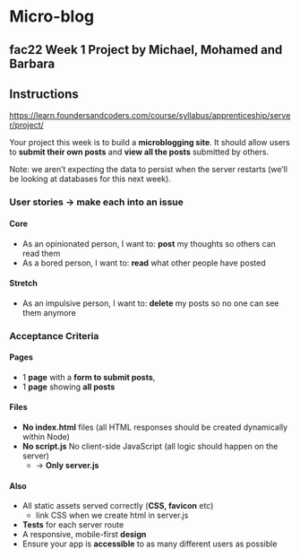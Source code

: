 # Micro-blog
## fac22 Week 1 Project by Michael, Mohamed and Barbara

## Instructions
<https://learn.foundersandcoders.com/course/syllabus/apprenticeship/server/project/>

Your project this week is to build a **microblogging site**. It should allow users to **submit their own posts** and **view all the posts** submitted by others.

Note: we aren’t expecting the data to persist when the server restarts (we’ll be looking at databases for this next week).

### User stories -> make each into an issue
#### Core 
- As an opinionated person, I want to: **post** my thoughts so others can read them
- As a bored person, I want to: **read** what other people have posted

#### Stretch 
- As an impulsive person, I want to: **delete** my posts so no one can see them anymore

### Acceptance Criteria 
#### Pages
- 1 **page** with a **form to submit posts**, 
- 1 **page** showing **all posts**

#### Files
- **No index.html** files (all HTML responses should be created dynamically within Node)
- **No script.js** No client-side JavaScript (all logic should happen on the server)
  - &rarr; **Only server.js**

#### Also
- All static assets served correctly (**CSS, favicon** etc)
  - link CSS when we create html in server.js
- **Tests** for each server route
- A responsive, mobile-first **design**
- Ensure your app is **accessible** to as many different users as possible
